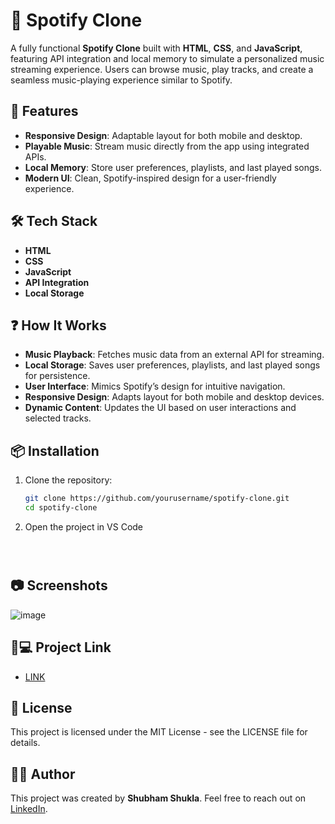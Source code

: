 # 🎵 Spotify Clone

A fully functional **Spotify Clone** built with **HTML**, **CSS**, and **JavaScript**, featuring API integration and local memory to simulate a personalized music streaming experience. Users can browse music, play tracks, and create a seamless music-playing experience similar to Spotify.

## 🚀 Features

- **Responsive Design**: Adaptable layout for both mobile and desktop.
- **Playable Music**: Stream music directly from the app using integrated APIs.
- **Local Memory**: Store user preferences, playlists, and last played songs.
- **Modern UI**: Clean, Spotify-inspired design for a user-friendly experience.

## 🛠️ Tech Stack

- **HTML**
- **CSS**
- **JavaScript**
- **API Integration**
- **Local Storage**

## ❓ How It Works

- **Music Playback**: Fetches music data from an external API for streaming.
- **Local Storage**: Saves user preferences, playlists, and last played songs for persistence.
- **User Interface**: Mimics Spotify’s design for intuitive navigation.
- **Responsive Design**: Adapts layout for both mobile and desktop devices.
- **Dynamic Content**: Updates the UI based on user interactions and selected tracks.


## 📦 Installation

1. Clone the repository:
   ```bash
   git clone https://github.com/yourusername/spotify-clone.git
   cd spotify-clone
   ```
2. Open the project in VS Code
   ```
      


## 📷 Screenshots
![image](https://github.com/user-attachments/assets/7ff2d35d-3445-43bf-a8be-a8e954e6bd50)

##  🐙💻 Project Link
- [LINK](https://spotifycloneuiio.netlify.app/)


## 📝 License
This project is licensed under the MIT License - see the LICENSE file for details.

## 👨‍💻 Author
This project was created by **Shubham Shukla**. Feel free to reach out on [LinkedIn](https://www.linkedin.com/in/shubham-shukla-62095032a/).
